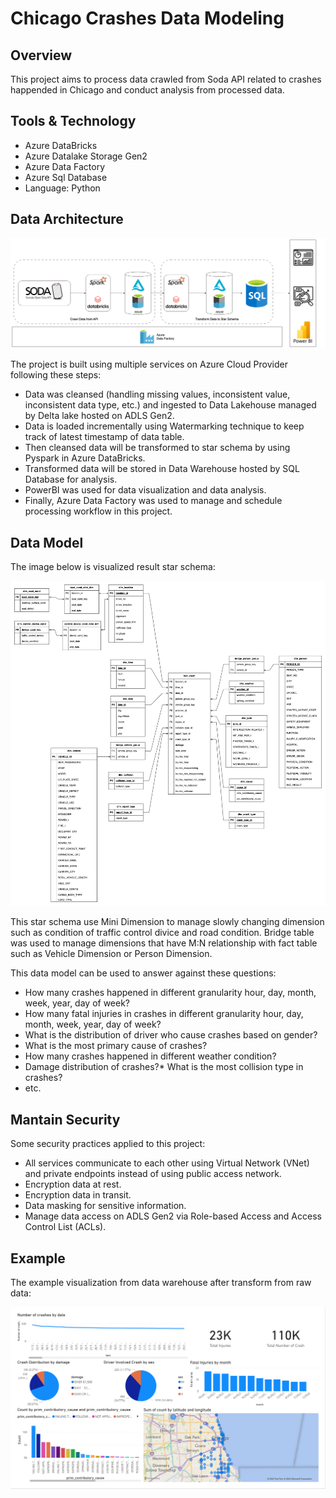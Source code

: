 
# Chicago Crashes Data Modeling
## Overview
This project aims to process data crawled from Soda API related to crashes happended in Chicago and conduct analysis from processed data.

## **Tools & Technology**
- Azure DataBricks
- Azure Datalake Storage Gen2
- Azure Data Factory
- Azure Sql Database
- Language: Python

## Data Architecture
![architecture](images/DataFlowChicagoCrash.png)

The project is built using multiple services on Azure Cloud Provider following these steps:
* Data was cleansed (handling missing values, inconsistent value, inconsistent data type, etc.) and ingested to Data Lakehouse managed by Delta lake hosted on ADLS Gen2.
* Data is loaded incrementally using Watermarking technique to keep track of latest timestamp of data table. 
* Then cleansed data will be transformed to star schema by using Pyspark in Azure DataBricks.
* Transformed data will be stored in Data Warehouse hosted by SQL Database for analysis.
* PowerBI was used for data visualization and data analysis. 
* Finally, Azure Data Factory was used to manage and schedule processing workflow in this project.

## Data Model

The image below is visualized result star schema:

![datamodel](images/Chicago%20Car%20Crash%20Diagram.jpg)

This star schema use Mini Dimension to manage slowly changing dimension such as condition of traffic control divice and road condition. Bridge table was used to manage dimensions that have M:N relationship with fact table such as Vehicle Dimension or Person Dimension.

This data model can be used to answer against these questions:
* How many crashes happened in different granularity hour, day, month, week, year, day of week?
* How many fatal injuries in crashes in different granularity hour, day, month, week, year, day of week?
* What is the distribution of driver who cause crashes based on gender?
* What is the most primary cause of crashes?
* How many crashes happened in different weather condition?
* Damage distribution of crashes?* What is the most collision type in crashes?
* etc.

## Mantain Security

Some security practices applied to this project:
* All services communicate to each other using Virtual Network (VNet) and private endpoints instead of using public access network.
* Encryption data at rest.
* Encryption data in transit.
* Data masking for sensitive information.
* Manage data access on ADLS Gen2 via Role-based Access and Access Control List (ACLs).

## Example
The example visualization from data warehouse after transform from raw data:

![Visualization](images/DashboardExample.png)
